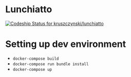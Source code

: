 # Lunchiatto

[ ![Codeship Status for kruszczynski/lunchiatto](https://codeship.com/projects/7a73bf70-5b2e-0133-bedd-5e7504acb14b/status?branch=master)](https://codeship.com/projects/110675)

# Setting up dev environment
- `docker-compose build`
- `docker-compose run bundle install`
- `docker-compose up`
